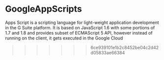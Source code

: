 # GoogleAppScripts

Apps Script is a scripting language for light-weight application development in the G Suite platform. It is based on JavaScript 1.6 with some portions of 1.7 and 1.8 and provides subset of ECMAScript 5 API, however instead of running on the client, it gets executed in the Google Cloud
>>>>>>> 6ce939101e1b2c8452be04c2d42d05833ae66384
